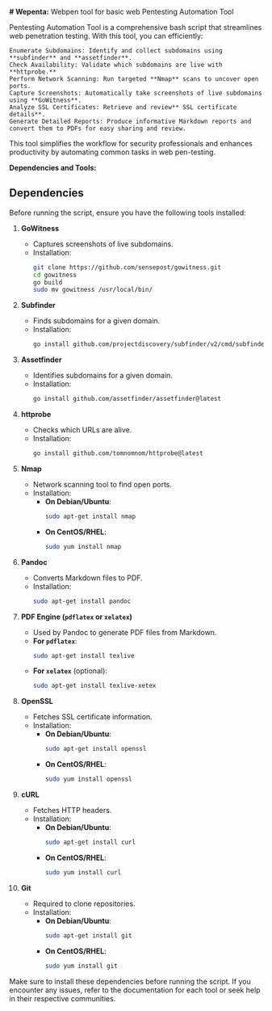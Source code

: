 **# Wepenta:**
Webpen tool for basic web Pentesting Automation Tool

Pentesting Automation Tool is a comprehensive bash script that streamlines web penetration testing. With this tool, you can efficiently:

    Enumerate Subdomains: Identify and collect subdomains using **subfinder** and **assetfinder**.
    Check Availability: Validate which subdomains are live with **httprobe.**
    Perform Network Scanning: Run targeted **Nmap** scans to uncover open ports.
    Capture Screenshots: Automatically take screenshots of live subdomains using **GoWitness**.
    Analyze SSL Certificates: Retrieve and review** SSL certificate details**.
    Generate Detailed Reports: Produce informative Markdown reports and convert them to PDFs for easy sharing and review.

This tool simplifies the workflow for security professionals and enhances productivity by automating common tasks in web pen-testing.

**Dependencies and Tools:**
## Dependencies

Before running the script, ensure you have the following tools installed:

1. **GoWitness**
   - Captures screenshots of live subdomains.
   - Installation:
     ```bash
     git clone https://github.com/sensepost/gowitness.git
     cd gowitness
     go build
     sudo mv gowitness /usr/local/bin/
     ```

2. **Subfinder**
   - Finds subdomains for a given domain.
   - Installation:
     ```bash
     go install github.com/projectdiscovery/subfinder/v2/cmd/subfinder@latest
     ```

3. **Assetfinder**
   - Identifies subdomains for a given domain.
   - Installation:
     ```bash
     go install github.com/assetfinder/assetfinder@latest
     ```

4. **httprobe**
   - Checks which URLs are alive.
   - Installation:
     ```bash
     go install github.com/tomnomnom/httprobe@latest
     ```

5. **Nmap**
   - Network scanning tool to find open ports.
   - Installation:
     - **On Debian/Ubuntu**:
       ```bash
       sudo apt-get install nmap
       ```
     - **On CentOS/RHEL**:
       ```bash
       sudo yum install nmap
       ```

6. **Pandoc**
   - Converts Markdown files to PDF.
   - Installation:
     ```bash
     sudo apt-get install pandoc
     ```

7. **PDF Engine (`pdflatex` or `xelatex`)**
   - Used by Pandoc to generate PDF files from Markdown.
   - **For `pdflatex`**:
     ```bash
     sudo apt-get install texlive
     ```
   - **For `xelatex`** (optional):
     ```bash
     sudo apt-get install texlive-xetex
     ```

8. **OpenSSL**
   - Fetches SSL certificate information.
   - Installation:
     - **On Debian/Ubuntu**:
       ```bash
       sudo apt-get install openssl
       ```
     - **On CentOS/RHEL**:
       ```bash
       sudo yum install openssl
       ```

9. **cURL**
   - Fetches HTTP headers.
   - Installation:
     - **On Debian/Ubuntu**:
       ```bash
       sudo apt-get install curl
       ```
     - **On CentOS/RHEL**:
       ```bash
       sudo yum install curl
       ```

10. **Git**
    - Required to clone repositories.
    - Installation:
      - **On Debian/Ubuntu**:
        ```bash
        sudo apt-get install git
        ```
      - **On CentOS/RHEL**:
        ```bash
        sudo yum install git
        ```

Make sure to install these dependencies before running the script. If you encounter any issues, refer to the documentation for each tool or seek help in their respective communities.
